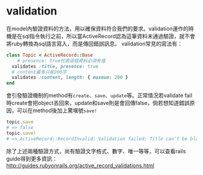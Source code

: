 # validation
在model內驗證資料的方法，用以確保資料符合我們的要求。validation運作的時機是在sql指令執行之前，所以當ActiveRecord認為這筆資料未通過驗證，就不會將ruby轉換為sql語言寫入，而是傳回錯誤訊息。
validation常見的寫法有：
```ruby
class Topic < ActiveRecord::Base
	# presence: true代表這個資料必須有值
  validates :title, presence: true
  # content最多只能200字
  validates :content, length: { maxmum: 200 }
end
```
會引發驗證機制的method有`create`、`save`、`update`等。正常情況若validate fail時create會把object丟回來，update和save則是會回傳false，倘若想知道錯誤原因，可以在method後加上驚嘆號`save!`
```ruby
topic.save
# => false
topic.save!
# => ActiveRecord::RecordInvalid: Validation failed: Title can't be blank
```
除了上述兩種驗證方式，尚有驗證文字格式、數字、唯一等等，可以查看rails guide得到更多資訊：
http://guides.rubyonrails.org/active_record_validations.html

